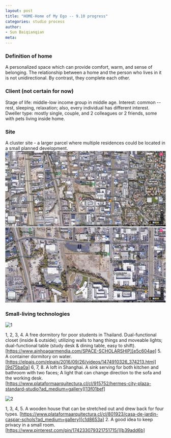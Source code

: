 ```yaml
---
layout: post
title: "HOME-Home of My Ego -- 9.10 progress"
categories: studio process
author:
- Sun Baiqianqian
meta:
---
```




### Definition of home
A personalized space which can provide comfort, warm, and sense of belonging. The relationship between a home and the person who lives in it is not unidirectional. By contrast, they complete each other.



### Client (not certain for now)
Stage of life: middle-low income group in middle age.
Interest: common -- rest, sleeping, relaxation; also, every individual has different interest.
Dweller type: mostly single, couple, and 2 colleagues or 2 friends, some with pets living inside home.



### Site
A cluster site - a larger parcel where multiple residences could be located in a small planned development.
![site plan1](https://github.com/SunBaiqianqian/SunBaiqianqian-Portfolio/blob/master/assets/site.png?raw=true)
![site plan2](https://github.com/SunBaiqianqian/SunBaiqianqian-Portfolio/blob/master/assets/site2.png?raw=true)



### Small-living technologies
![1](https://github.com/SunBaiqianqian/SunBaiqianqian-Portfolio/blob/master/assets/pinup-1.jpg?raw=true)

1, 2, 3, 4. A free dormitory for poor students in Thailand. Dual-functional closet (inside & outside); utilizing walls to hang things and moveable lights; dual-functional table (study desk & dining table, easy to shift).
[https://www.ainhoagarmendia.com/SPACE-SCHOLARSHIP][e5c604ae]
5. A container dormitory on water.
[https://elpais.com/elpais/2016/09/26/videos/1474910326_374213.html][9d75ba0a]
6, 7, 8. A loft in Shanghai. A sink serving for both kitchen and bathroom with two faces; A light that can change direction to the sofa and the working desk.
[https://www.plataformaarquitectura.cl/cl/915752/hermes-city-plaza-standard-studio?ad_medium=gallery][13f01bef]

![2](https://github.com/SunBaiqianqian/SunBaiqianqian-Portfolio/blob/master/assets/pinup-2.jpg?raw=true)

  [e5c604ae]: https://www.ainhoagarmendia.com/SPACE-SCHOLARSHIP "https://www.ainhoagarmendia.com/SPACE-SCHOLARSHIP"
  [9d75ba0a]: https://elpais.com/elpais/2016/09/26/videos/1474910326_374213.html "https://elpais.com/elpais/2016/09/26/videos/1474910326_374213.html"
  [13f01bef]: https://www.plataformaarquitectura.cl/cl/915752/hermes-city-plaza-standard-studio?ad_medium=gallery "https://www.plataformaarquitectura.cl/cl/915752/hermes-city-plaza-standard-studio?ad_medium=gallery"

1, 3, 4, 5. A wooden house that can be stretched out and drew back for four types.
[https://www.plataformaarquitectura.cl/cl/801923/casa-de-jardin-caspar-schols?ad_medium=gallery][c1d8653a]
2. A good idea to keep privacy in a small room.
[https://www.pinterest.com/pin/174233079321751715/][b39add6b]

  [c1d8653a]: https://www.plataformaarquitectura.cl/cl/801923/casa-de-jardin-caspar-schols?ad_medium=gallery "https://www.plataformaarquitectura.cl/cl/801923/casa-de-jardin-caspar-schols?ad_medium=gallery"
  [b39add6b]: https://www.pinterest.com/pin/174233079321751715/ "https://www.pinterest.com/pin/174233079321751715/"
